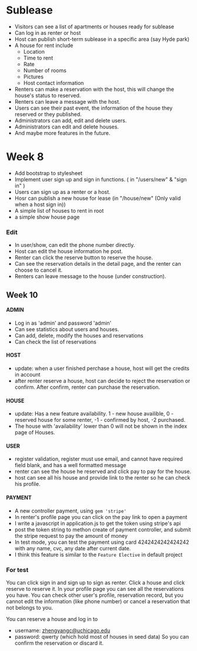 # Sublease

* Visitors can see a list of apartments or houses ready for sublease
* Can log in as renter or host
* Host can publish short-term sublease in a specific area (say Hyde park)
* A house for rent include 
  * Location
  * Time to rent
  * Rate
  * Number of rooms
  * Pictures
  * Host contact information
* Renters can make a reservation with the host, this will change the house's status to reserved.
* Renters can leave a message with the host.
* Users can see their past event, the information of the house they reserved or they published.
* Administrators can add, edit and delete users.
* Administrators can edit and delete houses.
* And maybe more features in the future.


# Week 8

* Add bootstrap to stylesheet
* Implement user sign up and sign in functions.  ( in "/users/new" & "sign in" )
* Users can sign up as a renter or a host. 
* Hosr can publish a new house for lease (in "/house/new" (Only valid when a host sign in))
* A simple list of houses to rent in root
* a simple show house page

### Edit

* In user/show, can edit the phone number directly.
* Host can edit the house information he post.
* Renter can click the reserve button to reserve the house.
* Can see the reservation details in the detail page, and the renter can choose to cancel it.
* Renters can leave message to the house (under construction).


## Week 10

#### ADMIN

* Log in as 'admin' and password 'admin'
* Can see statistics about users and houses.
* Can add, delete, modify the houses and reservations
* Can check the list of reservations

#### HOST

* update: when a user finished perchase a house, host will get the credits in account
* after renter reserve a house, host can decide to reject the reservation or confirm. After confirm, renter can purchase the reservation.

#### HOUSE

* update: Has a new feature availability. 1 - new house availible, 0 - reserved house for some renter, -1 - confirmed by host, -2 purchased.
* The house with 'availability' lower than 0 will not be shown in the index page of Houses. 

#### USER

* register validation, register must use email, and cannot have required field blank, and has a well formatted message
* renter can see the house he reserved and click pay to pay for the house.
* host can see all his house and provide link to the renter so he can check his profile. 

#### PAYMENT

* A new controller payment, using `gem 'stripe'`
* In renter's profile page you can click on the pay link to open a payment
* I write a javascript in application.js to get the token using stripe's api
* post the token string to methon create of payment controller, and submit the stripe request to pay the amount of money
* In test mode, you can test the payment using card 4242424242424242 with any name, cvc, any date after current date.
* I think this feature is similar to the `Feature Elective` in default project

### For test

You can click sign in and sign up to sign as renter.
Click a house and click reserve to reserve it.
In your profile page you can see all the reservations you have.
You can check other user's profile, reservation record, but you cannot edit the information (like phone number) or cancel a reservation that not belongs to you.

You can reserve a house and log in to
* username: zhengyangc@uchicago.edu
* password: qwerty
(which hold most of houses in seed data)
So you can confirm the reservation or discard it.